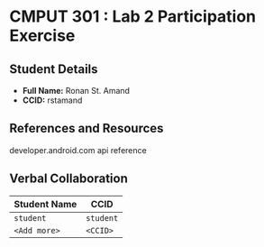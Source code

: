 # CMPUT 301 : Lab 2 Participation Exercise

## Student Details

- **Full Name:** Ronan St. Amand
- **CCID:** rstamand

## References and Resources

developer.android.com api reference

## Verbal Collaboration

| Student Name | CCID      |
| ------------ | --------- |
| `student`    | `student` |
| `<Add more>` | `<CCID>`  |
